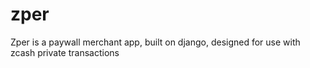 # zper
Zper is a paywall merchant app, built on django, designed for use with zcash private transactions
